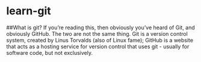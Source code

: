 # learn-git
##What is git?
If you’re reading this, then obviously you’ve heard of Git, and obviously GitHub. The two are not the same thing. Git is a version control system, created by Linus Torvalds (also of Linux fame); GitHub is a website that acts as a hosting service for version control that uses git - usually for software code, but not exclusively. 
